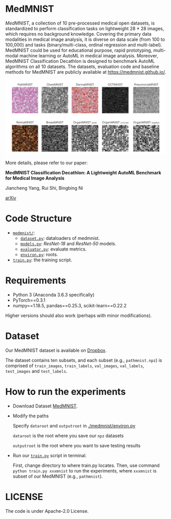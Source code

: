 # MedMNIST

*MedMNIST*, a collection of 10 pre-processed medical open datasets, is standardized to perform classification tasks on lightweight 28 * 28 images, which requires no background knowledge. Covering the primary data modalities in medical image analysis, it is diverse on data scale (from 100 to 100,000) and tasks (binary/multi-class, ordinal regression and multi-label). MedMNIST could be used for educational purpose, rapid prototyping, multi-modal machine learning or AutoML in medical image analysis. Moreover, MedMNIST Classification Decathlon is designed to benchmark AutoML algorithms on all 10 datasets. The datasets, evaluation code and baseline methods for MedMNIST are publicly available at https://medmnist.github.io/.

![MedMNIST_Decathlon](MedMNIST_Decathlon.png)

More details, please refer to our paper:

**MedMNIST Classification Decathlon: A Lightweight AutoML Benchmark for Medical Image Analysis**

Jiancheng Yang, Rui Shi, Bingbing Ni

[arXiv](https://arxiv.org/abs/2010.14925)

# Code Structure
* [`medmnist/`](medmnist/):
    * [`dataset.py`](medmnist/dataset.py): dataloaders of medmnist.
    * [`models.py`](medmnist/models.py): *ResNet-18* and *ResNet-50* models.
    * [`evaluator.py`](medmnist/evaluator.py): evaluate metrics.
    * [`environ.py`](medmnist/environ.py): roots.
* [`train.py`](train.py): the training script.

# Requirements
* Python 3 (Anaconda 3.6.3 specifically)
* PyTorch\==0.3.1
* numpy\==1.18.5, pandas\==0.25.3, scikit-learn\==0.22.2

Higher versions should also work (perhaps with minor modifications).


# Dataset

Our MedMNIST dataset is available on [Dropbox](https://www.dropbox.com/sh/upxrsyb5v8jxbso/AADOV0_6pC9Tb3cIACro1uUPa?dl=0).

The dataset contains ten subsets, and each subset (e.g., `pathmnist.npz`) is comprised of `train_images`, `train_labels`, `val_images`, `val_labels`, `test_images` and `test_labels`.

# How to run the experiments

* Download Dataset  [MedMNIST](https://www.dropbox.com/sh/upxrsyb5v8jxbso/AADOV0_6pC9Tb3cIACro1uUPa?dl=0).

* Modify the paths

  Specify `dataroot` and `outputroot` in  [./medmnist/environ.py](./medmnist/environ.py) 

  `dataroot` is the root where you save our `npz` datasets

  `outputroot` is the root where you want to save testing results

* Run our [`train.py`](./medmnist/train.py) script in terminal. 

  First, change directory to where train.py locates. Then, use command `python train.py xxxmnist` to run the experiments, where `xxxmnist` is subset of our MedMNIST (e.g., `pathmnist`).

# LICENSE
The code is under Apache-2.0 License.